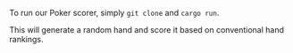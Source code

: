 To run our Poker scorer, simply `git clone` and `cargo run`.

This will generate a random hand and score it based on conventional hand rankings.
